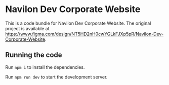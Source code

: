 
  # Navilon Dev Corporate Website

  This is a code bundle for Navilon Dev Corporate Website. The original project is available at https://www.figma.com/design/NT5HD2nH0cwYGLkFJXp5pR/Navilon-Dev-Corporate-Website.

  ## Running the code

  Run `npm i` to install the dependencies.

  Run `npm run dev` to start the development server.
  